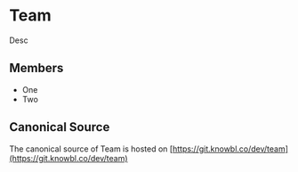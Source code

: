 # Team

Desc

## Members

- One
- Two

## Canonical Source

The canonical source of Team is hosted on [https://git.knowbl.co/dev/team](https://git.knowbl.co/dev/team)